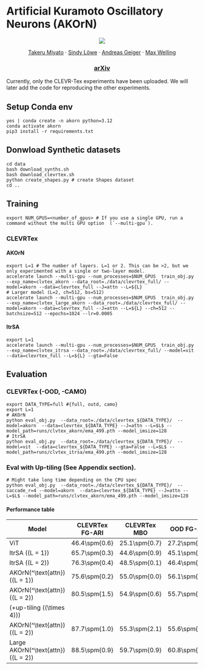 # Artificial Kuramoto Oscillatory Neurons (AKOrN)
<p align="center">
  <img src="https://github.com/user-attachments/assets/62af0387-d410-4250-bfb0-0099f3412409">
</p>


<p align="center">
  <a href="https://takerum.github.io/">Takeru Miyato</a>
  ·
  <a href="https://sindylowe.com/">Sindy Löwe</a>
  ·
  <a href="https://www.cvlibs.net/">Andreas Geiger</a>
   ·
  <a href="https://staff.fnwi.uva.nl/m.welling/">Max Welling</a>
</p>
  <h3 align="center"> <a href="https://arxiv.org/abs/2410.13821">arXiv</a> </h3>

Currently, only the CLEVR-Tex experiments have been uploaded. We will later add the code for reproducing the other experiments.

## Setup Conda env

```
yes | conda create -n akorn python=3.12
conda activate akorn
pip3 install -r requirements.txt
```

## Donwload Synthetic datasets
```
cd data
bash download_synths.sh
bash download_clevrtex.sh
python create_shapes.py # create Shapes dataset 
cd ..
```

## Training
```
export NUM_GPUS=<number_of_gpus> # If you use a single GPU, run a command without the multi GPU option  (`--multi-gpu`).
```

### CLEVRTex

#### AKOrN 
```
export L=1 # The number of layers. L=1 or 2. This can be >2, but we only experimented with a single or two-layer model.
accelerate launch --multi-gpu --num_processes=$NUM_GPUS  train_obj.py --exp_name=clvtex_akorn --data_root=./data/clevrtex_full/ --model=akorn --data=clevrtex_full --J=attn --L=${L}
# Larger model (L=2, ch=512, bs=512)
accelerate launch --multi-gpu --num_processes=$NUM_GPUS  train_obj.py --exp_name=clvtex_large_akorn --data_root=./data/clevrtex_full/ --model=akorn --data=clevrtex_full --J=attn --L=${L} --ch=512 --batchsize=512 --epochs=1024 --lr=0.0005
```

#### ItrSA
```
export L=1
accelerate launch --multi-gpu --num_processes=$NUM_GPUS  train_obj.py --exp_name=clvtex_itrsa --data_root=./data/clevrtex_full/ --model=vit --data=clevrtex_full --L=${L} --gta=False
```

## Evaluation

### CLEVRTex (-OOD, -CAMO) 

```
export DATA_TYPE=full #{full, outd, camo}
export L=1
# AKOrN
python eval_obj.py  --data_root=./data/clevrtex_${DATA_TYPE}/  --model=akorn  --data=clevrtex_${DATA_TYPE} --J=attn --L=$L$ --model_path=runs/clvtex_akorn/ema_499.pth --model_imsize=128
# ItrSA
python eval_obj.py  --data_root=./data/clevrtex_${DATA_TYPE}/  --model=vit  --data=clevrtex_${DATA_TYPE} --gta=False --L=$L$ --model_path=runs/clvtex_itrsa/ema_499.pth --model_imsize=128
```

### Eval with Up-tiling (See Appendix section).
```
# Might take long time depending on the CPU spec
python eval_obj.py  --data_root=./data/clevrtex_${DATA_TYPE}/  --saccade_r=4 --model=akorn  --data=clevrtex_${DATA_TYPE} --J=attn --L=$L$ --model_path=runs/clvtex_akorn/ema_499.pth --model_imsize=128
```


#### Performance table
| Model                              | CLEVRTex FG-ARI | CLEVRTex MBO | OOD FG-ARI | OOD MBO | CAMO FG-ARI | CAMO MBO |
|------------------------------------|-----------------|--------------|------------|---------|-------------|----------|
| ViT                                | 46.4\spm{0.6}   | 25.1\spm{0.7}| 27.2\spm{0.5}| 16.1\spm{1.1} | 32.5\spm{0.6} | 16.1\spm{1.1} |
| ItrSA (\(L = 1\))          | 65.7\spm{0.3}   | 44.6\spm{0.9}| 45.1\spm{0.4}| 30.2\spm{0.8} | 49.0\spm{0.7} | 30.2\spm{0.8} |
| ItrSA (\(L = 2\))          | 76.3\spm{0.4}   | 48.5\spm{0.1}| 46.4\spm{0.5}| 37.1\spm{0.5} | 61.9\spm{1.3} | 37.1\spm{0.5} |
| AKOrN\(^\text{attn}\) (\(L = 1\)) | 75.6\spm{0.2} | 55.0\spm{0.0}| 56.1\spm{1.1}| 44.3\spm{0.9} | 59.9\spm{0.1} | 44.3\spm{0.9} |
| AKOrN\(^\text{attn}\) (\(L = 2\)) | 80.5\spm{1.5} | 54.9\spm{0.6}| 55.7\spm{0.5}| 46.2\spm{0.9} | 67.7\spm{1.5} | 46.2\spm{0.9} |
| (+up-tiling (\(\times 4\)))        |                 |              |            |         |             |          |
| AKOrN\(^\text{attn}\) (\(L = 2\)) | 87.7\spm{1.0} | 55.3\spm{2.1}| 55.6\spm{1.5}| 45.6\spm{3.4} | 74.5\spm{1.2} | 45.6\spm{3.4} |
| Large AKOrN\(^\text{attn}\) (\(L = 2\)) | 88.5\spm{0.9} | 59.7\spm{0.9}| 60.8\spm{0.6}| 53.4\spm{0.7} | 77.0\spm{0.5} | 53.4\spm{0.7} |
